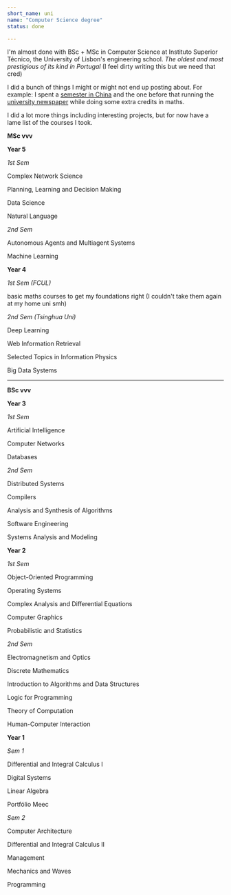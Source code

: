 ```yaml
---
short_name: uni
name: "Computer Science degree"
status: done

---
```


I'm almost done with BSc + MSc in Computer Science at Instituto Superior Técnico, the University of Lisbon's engineering school. _The oldest and most prestigious of its kind in Portugal_ (I feel dirty writing this but we need that cred)

I did a bunch of things I might or might not end up posting about. For example: I spent a [semester in China](china.md) and the one before that running the [university newspaper](diferencial.md) while doing some extra credits in maths.

I did a lot more things including interesting projects, but for now have a lame list of the courses I took.

**MSc vvv**

 **Year 5**

  _1st Sem_

   Complex Network Science

   Planning, Learning and Decision Making

   Data Science

   Natural Language

  _2nd Sem_

   Autonomous Agents and Multiagent Systems

   Machine Learning

 **Year 4**

  _1st Sem (FCUL)_

   basic maths courses to get my foundations right (I couldn't take them again at my home uni smh)

  _2nd Sem (Tsinghua Uni)_

   Deep Learning

   Web Information Retrieval

   Selected Topics in Information Physics

   Big Data Systems


***


**BSc vvv**

 **Year 3**

  _1st Sem_

   Artificial Intelligence

   Computer Networks

   Databases   

  _2nd Sem_

   Distributed Systems

   Compilers

   Analysis and Synthesis of Algorithms

   Software Engineering

   Systems Analysis and Modeling

 **Year 2**

  _1st Sem_

   Object-Oriented Programming

   Operating Systems

   Complex Analysis and Differential Equations

   Computer Graphics   

   Probabilistic and Statistics

  _2nd Sem_

   Electromagnetism and Optics

   Discrete Mathematics

   Introduction to Algorithms and Data Structures

   Logic for Programming

   Theory of Computation

   Human-Computer Interaction

 **Year 1**

  _Sem 1_

   Differential and Integral Calculus I

   Digital Systems

   Linear Algebra

   Portfólio Meec

  _Sem 2_

   Computer Architecture

   Differential and Integral Calculus II

   Management

   Mechanics and Waves

   Programming
